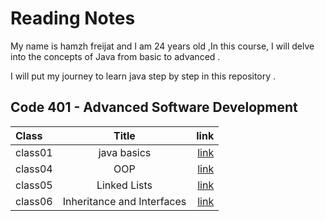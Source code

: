 # Reading Notes
My name is hamzh freijat and I am 24 years old ,In this course, I will delve into the concepts of Java from basic to advanced . 

I will put my journey to learn java step by step in this repository . 

## Code 401 - Advanced Software Development


| Class       |     Title   |     link                              |
| :---        |    :----:   |          ---:                         |
| class01     | java basics | [link](https://hamzhfreajat.github.io/reading-notes/java401/class01)|
| class04     | OOP | [link](https://hamzhfreajat.github.io/reading-notes/java401/class04)|
| class05     | Linked Lists | [link](https://hamzhfreajat.github.io/reading-notes/java401/class05)|
| class06     | Inheritance and Interfaces | [link](https://hamzhfreajat.github.io/reading-notes/java401/class06)|



